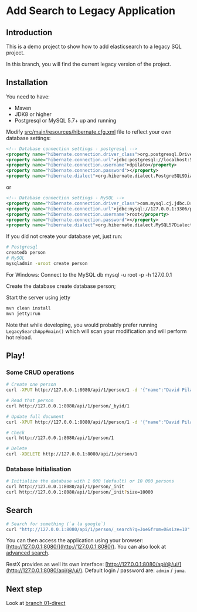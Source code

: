 Add Search to Legacy Application
================================

Introduction
------------

This is a demo project to show how to add elasticsearch to a legacy SQL project.

In this branch, you will find the current legacy version of the project.


Installation
------------

You need to have:

* Maven
* JDK8 or higher
* Postgresql or MySQL 5.7+ up and running

Modify [src/main/resources/hibernate.cfg.xml](src/main/resources/hibernate.cfg.xml) file to reflect
your own database settings:

```xml
<!-- Database connection settings - postgresql -->
<property name="hibernate.connection.driver_class">org.postgresql.Driver</property>
<property name="hibernate.connection.url">jdbc:postgresql://localhost:5432/dpilato</property>
<property name="hibernate.connection.username">dpilato</property>
<property name="hibernate.connection.password"></property>
<property name="hibernate.dialect">org.hibernate.dialect.PostgreSQL9Dialect</property>
```

or

```xml
<!-- Database connection settings - MySQL -->
<property name="hibernate.connection.driver_class">com.mysql.cj.jdbc.Driver</property>
<property name="hibernate.connection.url">jdbc:mysql://127.0.0.1:3306/person?serverTimezone=UTC&amp;useSSL=false</property>
<property name="hibernate.connection.username">root</property>
<property name="hibernate.connection.password"></property>
<property name="hibernate.dialect">org.hibernate.dialect.MySQL57Dialect</property>
```

If you did not create your database yet, just run:

```sh
# Postgresql
createdb person
# MySQL
mysqladmin -uroot create person
```

For Windows:
Connect to the MySQL db
mysql -u root -p -h 127.0.0.1

Create the database
create database person;


Start the server using jetty

```sh
mvn clean install
mvn jetty:run
```

Note that while developing, you would probably prefer running `LegacySearchApp#main()`
which will scan your modification and will perform hot reload.

Play!
-----

### Some CRUD operations

```sh
# Create one person
curl -XPUT http://127.0.0.1:8080/api/1/person/1 -d '{"name":"David Pilato"}'

# Read that person
curl http://127.0.0.1:8080/api/1/person/_byid/1

# Update full document
curl -XPUT http://127.0.0.1:8080/api/1/person/1 -d '{"name":"David Pilato", "children":3}'

# Check
curl http://127.0.0.1:8080/api/1/person/1

# Delete
curl -XDELETE http://127.0.0.1:8080/api/1/person/1
```

### Database Initialisation

```sh
# Initialize the database with 1 000 (default) or 10 000 persons
curl http://127.0.0.1:8080/api/1/person/_init
curl http://127.0.0.1:8080/api/1/person/_init?size=10000
```

## Search

```sh
# Search for something (`a la google`)
curl "http://127.0.0.1:8080/api/1/person/_search?q=Joe&from=0&size=10"
```

You can then access the application using your browser: [http://127.0.0.1:8080/](http://127.0.0.1:8080/).
You can also look at [advanced search](http://127.0.0.1:8080/#/advanced).

RestX provides as well its own interface: [http://127.0.0.1:8080/api/@/ui/](http://127.0.0.1:8080/api/@/ui/).
Default login / password are: `admin` / `juma`.

Next step
---------

Look at [branch 01-direct](https://github.com/dadoonet/legacy-search/tree/01-direct)
